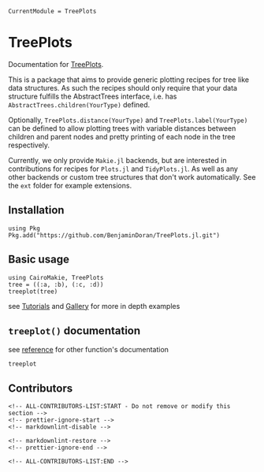 ```@meta
CurrentModule = TreePlots
```

# TreePlots

Documentation for [TreePlots](https://github.com/BenjaminDoran/TreePlots.jl).

This is a package that aims to provide generic plotting recipes for tree like data structures.
As such the recipes should only require that your data structure fulfills the AbstractTrees interface,
i.e. has `AbstractTrees.children(YourType)` defined.

Optionally, `TreePlots.distance(YourType)` and `TreePlots.label(YourType)` can be defined to allow plotting trees
with variable distances between children and parent nodes and pretty printing of each node in the tree respectively.

Currently, we only provide `Makie.jl` backends, but are interested in contributions for recipes for `Plots.jl` and `TidyPlots.jl`.
As well as any other backends or custom tree structures that don't work automatically.
See the `ext` folder for example extensions.

## Installation

```{julia}
using Pkg
Pkg.add("https://github.com/BenjaminDoran/TreePlots.jl.git")
```

## Basic usage

```{julia}
using CairoMakie, TreePlots
tree = ((:a, :b), (:c, :d))
treeplot(tree)
```

see [Tutorials](tutorials/basics.md) and [Gallery](gallery/simple_phylogeny.md) for more in depth examples

## `treeplot()` documentation

see [reference](95-reference.md) for other function's documentation

```@docs; canonical=false
treeplot
```

## Contributors

```@raw html
<!-- ALL-CONTRIBUTORS-LIST:START - Do not remove or modify this section -->
<!-- prettier-ignore-start -->
<!-- markdownlint-disable -->

<!-- markdownlint-restore -->
<!-- prettier-ignore-end -->

<!-- ALL-CONTRIBUTORS-LIST:END -->
```
